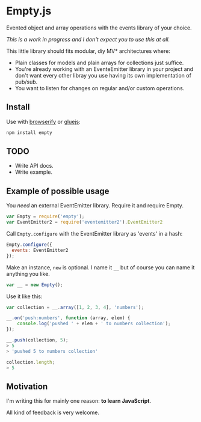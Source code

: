 # Empty.js

Evented object and array operations with the events library of your choice.

*This is a work in progress and I don't expect you to use this at all.*

This little library should fits modular, diy MV* architectures where:

- Plain classes for models and plain arrays for collections just suffice.
- You're already working with an EventeEmitter library in your project and don't want every other libray you use having its own implementation of pub/sub.
- You want to listen for changes on regular and/or custom operations.

## Install

Use with [browserify](https://github.com/substack/node-browserify) or [gluejs](https://github.com/mixu/gluejs):

```bash
npm install empty
```

## TODO

- Write API docs.
- Write example.

## Example of possible usage

You *need* an external EventEmitter library. Require it and require Empty.

```js
var Empty = require('empty');
var EventEmitter2 = require('eventemitter2').EventEmitter2
```

Call `Empty.configure` with the EventEmitter library as 'events' in a hash:

```js
Empty.configure({
  events: EventEmitter2
});
```

Make an instance, `new` is optional. I name it `__` but of course you can name it anything you like.

```js
var __ = new Empty();
```

Use it like this:

```js
var collection = __.array([1, 2, 3, 4], 'numbers');

__.on('push:numbers', function (array, elem) {
	console.log('pushed ' + elem + ' to numbers collection');
});

__.push(collection, 5);
> 5
> 'pushed 5 to numbers collection'

collection.length;
> 5
```

## Motivation

I'm writing this for mainly one reason: **to learn JavaScript**.

All kind of feedback is very welcome.